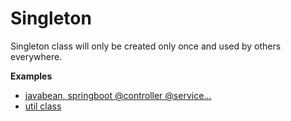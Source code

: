 # Singleton
Singleton class will only be created only once and used by others everywhere. 

**Examples** 
- [javabean, springboot @controller @service...](https://github.com/Teleology/ts-design/blob/master/src/strategy/springboot-controller.ts)
- [util class](https://github.com/Teleology/ts-design/blob/master/src/mediator)


 




